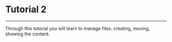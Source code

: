 # Tutorial 2
---
Through this tutorial you will learn to manage files: creating, moving, showing the content.
